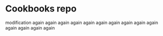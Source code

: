 # Cookbooks repo

modification again again again again again again again again again again again again again again